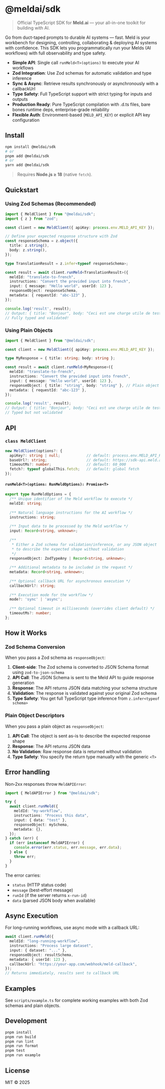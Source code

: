 # @meldai/sdk

> Official TypeScript SDK for **Meld.ai** — your all-in-one toolkit for building with AI.

Go from duct-taped prompts to durable AI systems — fast. Meld is your workbench for designing, controlling, collaborating & deploying AI systems with confidence. This SDK lets you programmatically run your Melds (AI workflows) with full observability and type safety.

- **Simple API**: Single call `runMeld<T>(options)` to execute your AI workflows
- **Zod Integration**: Use Zod schemas for automatic validation and type inference
- **Sync & Async**: Retrieve results synchronously or asynchronously with a callbackUrl
- **Type Safety**: Full TypeScript support with strict typing for inputs and outputs  
- **Production Ready**: Pure TypeScript compilation with .d.ts files, bare bones runtime deps, enterprise-grade reliability
- **Flexible Auth**: Environment-based (`MELD_API_KEY`) or explicit API key configuration

## Install

```bash
npm install @meldai/sdk
# or
pnpm add @meldai/sdk
# or
yarn add @meldai/sdk
```

> Requires **Node.js ≥ 18** (native `fetch`).

## Quickstart

### Using Zod Schemas (Recommended)

```ts
import { MeldClient } from "@meldai/sdk";
import { z } from "zod";

const client = new MeldClient({ apiKey: process.env.MELD_API_KEY });

// Define your expected response structure with Zod
const responseSchema = z.object({
  title: z.string(),
  body: z.string(),
});

type TranslationResult = z.infer<typeof responseSchema>;

const result = await client.runMeld<TranslationResult>({
  meldId: "translate-to-french",
  instructions: "Convert the provided input into french",
  input: { message: "Hello world", userId: 123 },
  responseObject: responseSchema,
  metadata: { requestId: "abc-123" },
});

console.log('result', result);
// Output: { title: "Bonjour", body: "Ceci est une charge utile de test" }
// Fully typed and validated!
```

### Using Plain Objects

```ts
import { MeldClient } from "@meldai/sdk";

const client = new MeldClient({ apiKey: process.env.MELD_API_KEY });

type MyResponse = { title: string; body: string };

const result = await client.runMeld<MyResponse>({
  meldId: "translate-to-french",
  instructions: "Convert the provided input into french",
  input: { message: "Hello world", userId: 123 },
  responseObject: { title: "string", body: "string" }, // Plain object descriptor
  metadata: { requestId: "abc-123" },
});

console.log('result', result);
// Output: { title: "Bonjour", body: "Ceci est une charge utile de test" }
// Typed but not validated
```

## API

### `class MeldClient`

```ts
new MeldClient(options?: {
  apiKey?: string | null;            // default: process.env.MELD_API_KEY
  baseUrl?: string;                  // default: https://sdk-api.meld.ai/
  timeoutMs?: number;                // default: 60_000
  fetch?: typeof globalThis.fetch;   // default: global fetch
});
```

#### `runMeld<T>(options: RunMeldOptions): Promise<T>`

```ts
export type RunMeldOptions = {
  /** Unique identifier of the Meld workflow to execute */
  meldId: string;
  
  /** Natural language instructions for the AI workflow */
  instructions: string;
  
  /** Input data to be processed by the Meld workflow */
  input: Record<string, unknown>;
  
  /** 
   * Either a Zod schema for validation/inference, or any JSON object 
   * to describe the expected shape without validation 
   */
  responseObject: ZodTypeAny | Record<string, unknown>;
  
  /** Additional metadata to be included in the request */
  metadata: Record<string, unknown>;
  
  /** Optional callback URL for asynchronous execution */
  callbackUrl?: string;
  
  /** Execution mode for the workflow */
  mode?: 'sync' | 'async';
  
  /** Optional timeout in milliseconds (overrides client default) */
  timeoutMs?: number;
};
```

## How it Works

### Zod Schema Conversion

When you pass a Zod schema as `responseObject`:

1. **Client-side**: The Zod schema is converted to JSON Schema format using `zod-to-json-schema`
2. **API Call**: The JSON Schema is sent to the Meld API to guide response generation
3. **Response**: The API returns JSON data matching your schema structure
4. **Validation**: The response is validated against your original Zod schema
5. **Type Safety**: You get full TypeScript type inference from `z.infer<typeof schema>`

### Plain Object Descriptors

When you pass a plain object as `responseObject`:

1. **API Call**: The object is sent as-is to describe the expected response shape
2. **Response**: The API returns JSON data
3. **No Validation**: Raw response data is returned without validation
4. **Type Safety**: You specify the return type manually with the generic `<T>`

## Error handling

Non‑2xx responses throw `MeldAPIError`:

```ts
import { MeldAPIError } from "@meldai/sdk";

try {
  await client.runMeld({
    meldId: "my-workflow",
    instructions: "Process this data",
    input: { data: "test" },
    responseObject: mySchema,
    metadata: {},
  });
} catch (err) {
  if (err instanceof MeldAPIError) {
    console.error(err.status, err.message, err.data);
  } else {
    throw err;
  }
}
```

The error carries:
- `status` (HTTP status code)
- `message` (best‑effort message)
- `runId` (if the server returns `x-run-id`)
- `data` (parsed JSON body when available)

## Async Execution

For long-running workflows, use async mode with a callback URL:

```ts
await client.runMeld({
  meldId: "long-running-workflow",
  instructions: "Process large dataset",
  input: { dataset: "..." },
  responseObject: resultSchema,
  metadata: { userId: 123 },
  callbackUrl: "https://your-app.com/webhook/meld-callback",
});
// Returns immediately, results sent to callback URL
```

## Examples

See `scripts/example.ts` for complete working examples with both Zod schemas and plain objects.

## Development

```bash
pnpm install
pnpm run build
pnpm run lint
pnpm run format
pnpm test
pnpm run example
```

## License

MIT © 2025